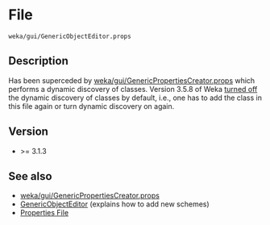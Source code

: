 

# File
`weka/gui/GenericObjectEditor.props`

## Description
Has been superceded by [weka/gui/GenericPropertiesCreator.props](weka_gui_generic_properties_creator.props.md) which performs a dynamic discovery of classes.
Version 3.5.8 of Weka [turned off](https://list.scms.waikato.ac.nz/mailman/htdig/wekalist/2008-july/014057.html) the dynamic discovery of classes by default, i.e., one has to add the class in this file again or turn dynamic discovery on again.

## Version
* \>= 3.1.3

## See also
* [weka/gui/GenericPropertiesCreator.props](weka_gui_generic_properties_creator.props.md)
* [GenericObjectEditor](generic_object_editor.md) (explains how to add new schemes)
* [Properties File](properties_file.md)
